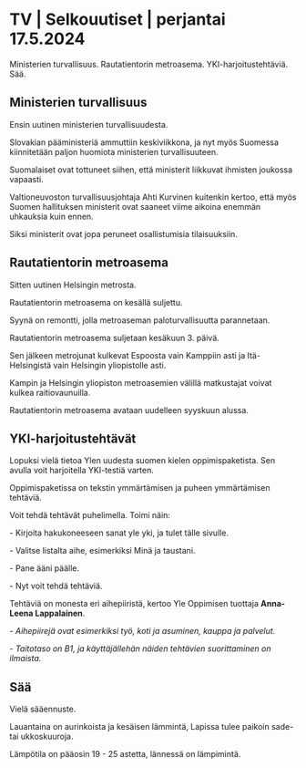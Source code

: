 # TV \| Selkouutiset \| perjantai 17.5.2024

Ministerien turvallisuus. Rautatientorin metroasema. YKI-harjoitustehtäviä. Sää.

## Ministerien turvallisuus

Ensin uutinen ministerien turvallisuudesta.

Slovakian pääministeriä ammuttiin keskiviikkona, ja nyt myös Suomessa kiinnitetään paljon huomiota ministerien turvallisuuteen.

Suomalaiset ovat tottuneet siihen, että ministerit liikkuvat ihmisten joukossa vapaasti.

Valtioneuvoston turvallisuusjohtaja Ahti Kurvinen kuitenkin kertoo, että myös Suomen hallituksen ministerit ovat saaneet viime aikoina enemmän uhkauksia kuin ennen.

Siksi ministerit ovat jopa peruneet osallistumisia tilaisuuksiin.

## Rautatientorin metroasema

Sitten uutinen Helsingin metrosta.

Rautatientorin metroasema on kesällä suljettu.

Syynä on remontti, jolla metroaseman paloturvallisuutta parannetaan.

Rautatientorin metroasema suljetaan kesäkuun 3. päivä.

Sen jälkeen metrojunat kulkevat Espoosta vain Kamppiin asti ja Itä-Helsingistä vain Helsingin yliopistolle asti.

Kampin ja Helsingin yliopiston metroasemien välillä matkustajat voivat kulkea raitiovaunuilla.

Rautatientorin metroasema avataan uudelleen syyskuun alussa.

## YKI-harjoitustehtävät

Lopuksi vielä tietoa Ylen uudesta suomen kielen oppimispaketista. Sen avulla voit harjoitella YKI-testiä varten.

Oppimispaketissa on tekstin ymmärtämisen ja puheen ymmärtämisen tehtäviä.

Voit tehdä tehtävät puhelimella. Toimi näin:

\- Kirjoita hakukoneeseen sanat yle yki, ja tulet tälle sivulle.

\- Valitse listalta aihe, esimerkiksi Minä ja taustani.

\- Pane ääni päälle.

\- Nyt voit tehdä tehtäviä.

Tehtäviä on monesta eri aihepiiristä, kertoo Yle Oppimisen tuottaja **Anna-Leena Lappalainen**.

*- Aihepiirejä ovat esimerkiksi työ, koti ja asuminen, kauppa ja palvelut.*

*- Taitotaso on B1, ja käyttäjällehän näiden tehtävien suorittaminen on ilmaista.*

## Sää

Vielä sääennuste.

Lauantaina on aurinkoista ja kesäisen lämmintä, Lapissa tulee paikoin sade- tai ukkoskuuroja.

Lämpötila on pääosin 19 - 25 astetta, lännessä on lämpimintä.

